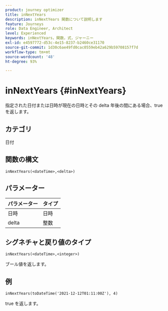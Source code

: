 ```yaml
---
product: journey optimizer
title: inNextYears
description: inNextYears 関数について説明します
feature: Journeys
role: Data Engineer, Architect
level: Experienced
keywords: inNextYears，関数，式，ジャーニー
exl-id: e4597772-d53c-4e15-8237-b2460ce31170
source-git-commit: 1d30c6ae49fd0cac0559eb42a629b59708157f7d
workflow-type: tm+mt
source-wordcount: '48'
ht-degree: 93%

---
```


# inNextYears {#inNextYears}

指定された日付または日時が現在の日時とその delta 年後の間にある場合、true を返します。

## カテゴリ

日付

## 関数の構文

`inNextYears(<dateTime>,<delta>)`

## パラメーター

| パラメーター | タイプ |
|-----------|------------------|
| 日時 | 日時 |
| delta | 整数 |

## シグネチャと戻り値のタイプ

`inNextYears(<dateTime>,<integer>)`

ブール値を返します。

## 例

`inNextYears(toDateTime('2021-12-12T01:11:00Z'), 4)`

true を返します。
